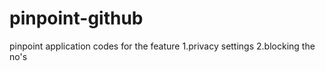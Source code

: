 # pinpoint-github
pinpoint application codes for the feature
  1.privacy settings
  2.blocking the no's
